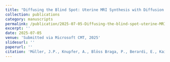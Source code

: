 ```yaml
---
title: "Diffusing the Blind Spot: Uterine MRI Synthesis with Diffusion Models"
collection: publications
category: manuscripts
permalink: /publication/2025-07-05-Diffusing-the-blind-spot-uterine-MRI-synthesis-with-diffusion-models
excerpt: ''
date: 2025-07-05
venue: 'Submitted via Microsoft CMT, 2025'
slidesurl: ''
paperurl: ''
citation: 'Müller, J.P., Knupfer, A., Blöss Braga, P., Berardi, E., Kainz, B., Hutter, J. (2025). &quot;Diffusing the Blind Spot: Uterine MRI Synthesis with Diffusion Models.&quot; <i>Submitted via Microsoft CMT, 2025.</i>. 1(1).'
---
```

